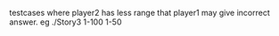 testcases where player2 has less range that player1 may give incorrect answer.
eg ./Story3 1-100 1-50